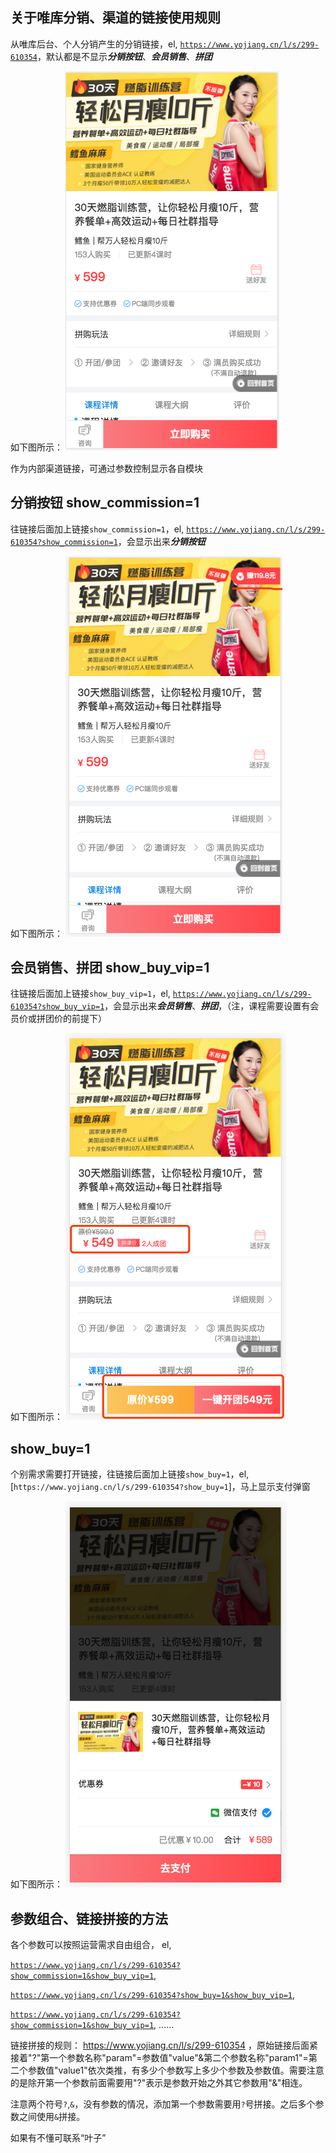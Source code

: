 ## 关于唯库分销、渠道的链接使用规则

从唯库后台、个人分销产生的分销链接，el, [`https://www.yojiang.cn/l/s/299-610354`](https://www.yojiang.cn/l/s/299-610354)，默认都是不显示***分销按钮***、***会员销售***、***拼团***

如下图所示：
![avatar](WX20181012-192106.png)

作为内部渠道链接，可通过参数控制显示各自模块

## 分销按钮 show_commission=1
往链接后面加上链接`show_commission=1`，el, [`https://www.yojiang.cn/l/s/299-610354?show_commission=1`](https://www.yojiang.cn/l/s/299-610354?show_commission=1)，会显示出来***分销按钮***

如下图所示：
![avatar](WX20181012-193731.png)

## 会员销售、拼团 show_buy_vip=1
往链接后面加上链接`show_buy_vip=1`，el, [`https://www.yojiang.cn/l/s/299-610354?show_buy_vip=1`](https://www.yojiang.cn/l/s/299-610354?show_commission=1)，会显示出来***会员销售***、***拼团***，（注，课程需要设置有会员价或拼团价的前提下）

如下图所示：
![avatar](WX20181012-194459.png)

## show_buy=1
个别需求需要打开链接，往链接后面加上链接`show_buy=1`，el, [`https://www.yojiang.cn/l/s/299-610354?show_buy=1`]，马上显示支付弹窗

如下图所示：
![avatar](WX20181012-195051.png)

## 参数组合、链接拼接的方法
各个参数可以按照运营需求自由组合，
el,

[`https://www.yojiang.cn/l/s/299-610354?show_commission=1&show_buy_vip=1`](https://www.yojiang.cn/l/s/299-610354?show_commission=1&show_buy_vip=1),

[`https://www.yojiang.cn/l/s/299-610354?show_buy=1&show_buy_vip=1`](https://www.yojiang.cn/l/s/299-610354?show_buy=1&show_buy_vip=1),

[`https://www.yojiang.cn/l/s/299-610354?show_commission=1&show_buy_vip=1`](https://www.yojiang.cn/l/s/299-610354?show_commission=1&show_buy_vip=1),
......

链接拼接的规则：
https://www.yojiang.cn/l/s/299-610354 ，原始链接后面紧接着"?"第一个参数名称"param"=参数值"value"&第二个参数名称"param1"=第二个参数值"value1"依次类推，有多少个参数写上多少个参数及参数值。需要注意的是除开第一个参数前面需要用"?"表示是参数开始之外其它参数用"&"相连。

注意两个符号`?`,`&`，没有参数的情况，添加第一个参数需要用`?`号拼接。之后多个参数之间使用`&`拼接。

如果有不懂可联系“叶子”





